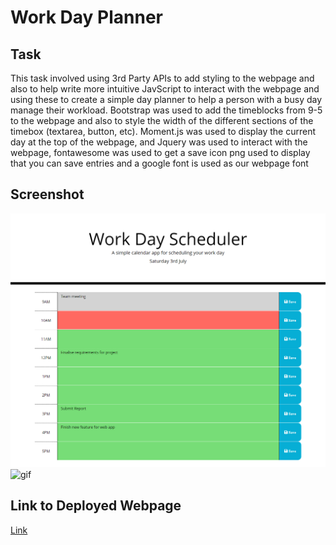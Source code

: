 # Work Day Planner

## Task

This task involved using 3rd Party APIs to add styling to the webpage and also to help write more intuitive JavScript to interact with the webpage and using these to create a simple day planner to help a person with a busy day manage their workload. Bootstrap was used to add the timeblocks from 9-5 to the webpage and also to style the width of the different sections of the timebox (textarea, button, etc). Moment.js was used to display the current day at the top of the webpage, and Jquery was used to interact with the webpage, fontawesome was used to get a save icon png used to display that you can save entries and a google font is used as our webpage font

## Screenshot

![Screenshot](./assets/Day_Planner_Screenshot.png)
![gif](./Assets/Images/Work_Day_Scheduler.gif)

## Link to Deployed Webpage

[Link](https://kevinjr1998.github.io/Work_Day_Scheduler/)
